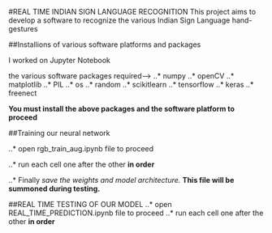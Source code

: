 #REAL TIME INDIAN SIGN LANGUAGE RECOGNITION
This project aims to develop a software to recognize the various Indian Sign Language hand-gestures 

##Installions of various software platforms and packages

I worked on Jupyter Notebook

the various software packages required-->
..* numpy
..* openCV
..* matplotlib
..* PIL
..* os
..* random
..* scikitlearn
..* tensorflow
..* keras
..* freenect

**__You must install the above packages and the software platform to proceed__**


##Training our neural network 

..* open rgb_train_aug.ipynb file to proceed

..* run each cell one after the other **in order**

..* Finally *save the weights and model architecture.* __This file will be summoned during testing.__


##REAL TIME TESTING OF OUR MODEL
..* open REAL_TIME_PREDICTION.ipynb file to proceed
..* run each cell one after the other **in order** 





